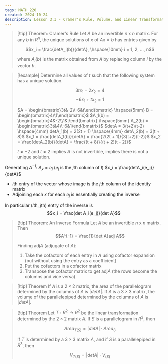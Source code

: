 ```yaml
---
tags: MATH_220
created: 2024-10-24
description: Lesson 3.3 - Cramer's Rule, Volume, and Linear Transformations
---
```


> [!tip] Theorem: Cramer's Rule
> Let $A$ be an invertible $n$ x $n$ matrix. For any $b$ in $R^n$, the unique solutions of $x$ of $Ax = b$ has entries given by
> 
> $$x_i = \frac{detA_i(b)}{detA}, \hspace{10mm} i = 1, 2, ..., n$$
> 
> where $A_i(b)$ is the matrix obtained from $A$ by replacing column $i$ by the vector $b$.

> [!example]
> Determine all values of $t$ such that the following system has a unique solution.
> 
> $$3tx_1 - 2x_2 = 4$$
> $$-6x_1 + tx_2 = 1$$
> 
> $A = \begin{bmatrix}3t&-2\\-6&t\end{bmatrix} \hspace{5mm} B = \begin{bmatrix}4\\1\end{bmatrix}$
> $A_1(b) = \begin{bmatrix}4&-2\\1&t\end{bmatrix} \hspace{5mm} A_2(b) = \begin{bmatrix}3t&4\\-6&1\end{bmatrix}$
> $detA = 3(t+2)(t-2) \hspace{4mm} detA_1(b) = 2(2t + 1) \hspace{4mm} detA_2(b) = 3(t + 8)$
> $x_1 = \frac{detA_1(b)}{detA} = \frac{2(2t + 1)}{3(t+2)(t-2)}$
> $x_2 = \frac{detA_2(b)}{detA} = \frac{(t + 8)}{(t + 2)(t - 2)}$
> 
> $t \neq -2$ and $t \neq 2$ implies $A$ is not invertible, implies there is not a unique solution.

Generating $A^{-1}$:
$A_x = e_j$ ($e_j$ is the $j$th column of $I$)
$x_i = \frac{detA_i(e_j)}{detA}$ 
- $i$th entry of the vector whose image is the $j$th column of the identity matrix
- Adjoining each $x$ for each $e_j$ is essentially creating the inverse

In particular ($i$th, $j$th) entry of the inverse is
$$x_i = \frac{det A_i(e_j)}{det A}$$

> [!tip] Theorem: An Inverse Formula
> Let $A$ be an invertible $n$ x $n$ matrix. Then
> $$A^{-1} = \frac{1}{det A}adj A$$
> 
> Finding adj$A$ (adjugate of $A$):
> 1. Take the cofactors of each entry in $A$ using cofactor expansion (but without using the entry as a coefficient)
> 2. Put the cofactors in a cofactor matrix
> 3. Transpose the cofactor matrix to get adj$A$ (the rows become the columns and vice versa)

> [!tip] Theorem
> If $A$ is a $2 \times 2$ matrix, the area of the parallelogram determined by the columns of $A$ is $\left|detA\right|$. If $A$ is a $3 \times 3$ matrix, the volume of the parallelepiped determined by the columns of $A$ is $\left|detA\right|$.

> [!tip] Theorem
> Let $T : R^2 \rightarrow R^2$ be the linear transformation determined by the $2 \times 2$ matrix $A$. If $S$ is a parallelogram in $R^2$, then
> 
> $${Area_{T(S)}} = \left|detA\right| \cdot {Area_{S}}$$
> 
> If $T$ is determined by a $3 \times 3$ matrix $A$, and if $S$ is a parallelepiped in $R^3$, then
> 
> $${V_{T(S)}} = \left|detA\right| \cdot {V_{(S)}}$$
